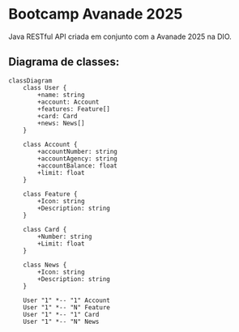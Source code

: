 # Bootcamp Avanade 2025 
Java RESTful API criada em conjunto com a Avanade 2025 na DIO.

## Diagrama de classes:

```mermaid 
classDiagram
    class User {
        +name: string
        +account: Account
        +features: Feature[]
        +card: Card
        +news: News[]
    }

    class Account {
        +accountNumber: string
        +accountAgency: string
        +accountBalance: float
        +limit: float
    }

    class Feature {
        +Icon: string
        +Description: string
    }

    class Card {
        +Number: string
        +Limit: float
    }

    class News {
        +Icon: string
        +Description: string
    }

    User "1" *-- "1" Account
    User "1" *-- "N" Feature
    User "1" *-- "1" Card
    User "1" *-- "N" News
```
